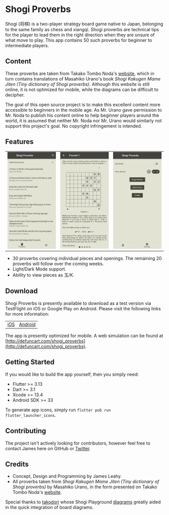 # Shogi Proverbs

Shogi (将棋) is a two-player strategy board game native to Japan, belonging to the same family as chess and xiangqi. Shogi proverbs are technical tips for the player to lead them in the right direction when they are unsure of what move to play. This app contains 50 such proverbs for beginner to intermediate players. 

## Content

These proverbs are taken from Takako Tombo Noda's [website](http://www.shogi.net/kakugen/), which in turn contains translations of Masahiko Urano's book *Shogi Kakugen Mame Jiten (Tiny dictionary of Shogi proverbs)*. Although this website is still online, it is not optimized for mobile, while the diagrams can be difficult to decipher. 

The goal of this open source project is to make this excellent content more accessible to beginners in the mobile age. As Mr. Urano gave permission to Mr. Noda to publish his content online to help beginner players around the world, it is assumed that neither Mr. Noda nor Mr. Urano would similarly not support this project's goal. No copyright infringement is intended.

## Features

<table>
<tr>
    <td><img src="docs/screenshots/screenshot1.png" /></td>
    <td><img src="docs/screenshots/screenshot2.png" /></td>
    <td><img src="docs/screenshots/screenshot3.png" /></td>
</tr>
</table>

- 30 proverbs covering individual pieces and openings. The remaining 20 proverbs will follow over the coming weeks.
- Light/Dark Mode support.
- Ability to view pieces as 玉/K.

## Download

Shogi Proverbs is presently available to download as a test version via TestFlight on iOS or Google Play on Android. Please visit the following links for more information:

<table>
<tr>
    <td><a href="https://testflight.apple.com/join/s3lfPRLU">iOS</a></td>
    <td><a href="https://play.google.com/store/apps/details?id=com.defuncart.shogiproverbs">Android</a></td>
</tr>
</table>

The app is presently optimized for mobile. A web simulation can be found at [http://defuncart.com/shogi_proverbs](http://defuncart.com/shogi_proverbs).

## Getting Started

If you would like to build the app yourself, then you simply need:

- Flutter >= 3.13
- Dart >= 3.1
- Xcode >= 13.4
- Android SDK >= 33

To generate app icons, simply run `flutter pub run flutter_launcher_icons`.

## Contributing

The project isn't actively looking for contributors, however feel free to contact James here on GitHub or [Twitter](https://twitter.com/defuncart).

## Credits

- Concept, Design and Programming by James Leahy.
- All proverbs taken from *Shogi Kakugen Mame Jiten (Tiny dictionary of Shogi proverbs)* by Masahiko Urano, in the form presented on Takako Tombo Noda's [website](http://www.shogi.net/kakugen/).

Special thanks to [takodori](https://www.reddit.com/user/takodori/) whose Shogi Playground [diagrams](https://www.reddit.com/r/shogi/comments/822oda/diagram_updates_shogi_proverbs_with_commentaries/) greatly aided in the quick integration of board diagrams.
